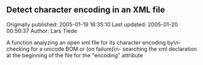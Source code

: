 ## Detect character encoding in an XML file 
Originally published: 2005-01-19 16:35:10 
Last updated: 2005-01-20 00:50:37 
Author: Lars Tiede 
 
A function analyzing an open xml file for its character encoding by\n- checking for a unicode BOM or (on failure)\n- searching the xml declaration at the beginning of the file for the "encoding" attribute